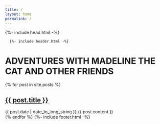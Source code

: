 ```yaml
---
title: /
layout: home
permalink: /
---
```

<html lang="{{ page.lang | default: site.lang | default: "en" }}">

  {%- include head.html -%}

  <body>
    <div class="container">

      {%- include header.html -%}
 
 
 <h1>ADVENTURES WITH MADELINE THE CAT AND OTHER FRIENDS</h1>
 
 {% for post in site.posts %}
  <article>
    <h2>
      <a href="{{ post.url }}">
        {{ post.title }}
      </a>
    </h2>
    <time datetime="{{ post.date | date: "%Y-%m-%d" }}">{{ post.date | date_to_long_string }}</time>
    {{ post.content }}
  </article>
{% endfor %}
{%- include footer.html -%}
